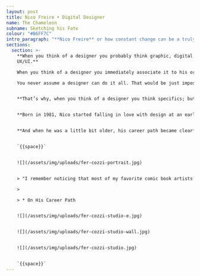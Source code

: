 ```yaml
---
layout: post
title: Nico Freire • Digital Designer
name: The Chameleon
subname: Sketching his Fate
colour: "#B6FF7C"
intro_paragraph: "**Nico Freire** or how constant change can be a truly successful career path."
sections:
  section: >-
    **When you think of a designer you probably think graphic, digital or even
    UX/UI.** 

    When you think of a designer you immediately associate it to his or her area of expertise. 

    You never assume a designer can do it all. That would be just impossible, you think.


    **That’s why, when you think of a designer you think specifics; but you dream of Nico Freire.**


    **Born in 1981, Nico started falling in love with design at an early age:** “I have this joyful memory of me spending my summers reading “Mafalda”. That was my introduction to a visual way of thinking.”


    **And when he was a little bit older, his career path became clear** when he chose the first and most important costume this design chameleon would ever wear:


    `{{space}}`


    ![](/assets/img/uploads/fer-cozzi-portrait.jpg)


    > "I remember noticing that most of my favorite comic book artists had graphic design degrees. So I decided **I was going to be a designer, just like them.**"

    >

    > * On His Career Path


    ![](/assets/img/uploads/fer-cozzi-studio-e.jpg)


    ![](/assets/img/uploads/fer-cozzi-studio-wall.jpg)


    ![](/assets/img/uploads/fer-cozzi-studio.jpg)


    `{{space}}`
---
```

